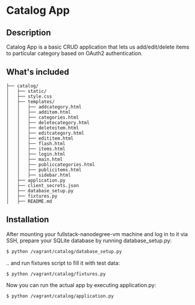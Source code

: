 # Catalog App

## Description

Catalog App is a basic CRUD application that lets us add/edit/delete items to particular
category based on OAuth2 authentication.

## What's included

```
├── catalog/
│   ├── static/
│   ├── style.css
│   ├── templates/
│   │   ├── addcategory.html
│   │   ├── additem.html
│   │   ├── categories.html
│   │   ├── deletecategory.html
│   │   ├── deleteitem.html
│   │   ├── editcategory.html
│   │   ├── edititem.html
│   │   ├── flash.html
│   │   ├── items.html
│   │   ├── login.html
│   │   ├── main.html
│   │   ├── publiccategories.html
│   │   ├── publicitems.html
│   │   ├── sidebar.html
│   ├── application.py
│   ├── client_secrets.json
│   ├── database_setup.py
│   ├── fixtures.py
│   ├── README.md
```

## Installation

After mounting your fullstack-nanodegree-vm machine and log in to it via SSH, prepare your SQLite database by running database_setup.py:

```sh
$ python /vagrant/catalog/database_setup.py
```

.. and run fixtures script to fill it with test data:

```sh
$ python /vagrant/catalog/fixtures.py
```

Now you can run the actual app by executing application.py:

```sh
$ python /vagrant/catalog/application.py
```
